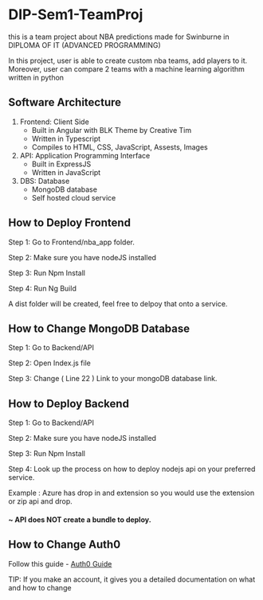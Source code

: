 # DIP-Sem1-TeamProj
this is a team project about NBA predictions made for Swinburne in DIPLOMA OF IT (ADVANCED PROGRAMMING)

In this project, user is able to create custom nba teams, add players to it. 
Moreover, user can compare 2 teams with a machine learning algorithm written in python

## Software Architecture
 1. Frontend: Client Side 
    - Built in Angular with BLK Theme by Creative Tim
    - Written in Typescript
    - Compiles to HTML, CSS, JavaScript, Assests, Images
 2. API: Application Programming Interface 
    - Built in ExpressJS
    - Written in JavaScript
 3. DBS: Database
    - MongoDB database
    - Self hosted cloud service

## How to Deploy Frontend

Step 1: Go to Frontend/nba_app folder.

Step 2: Make sure you have nodeJS installed

Step 3: Run Npm Install

Step 4: Run Ng Build

A dist folder will be created, feel free to delpoy that onto a service.


## How to Change MongoDB Database
Step 1: Go to Backend/API

Step 2: Open Index.js file

Step 3: Change ( Line 22 ) Link to your mongoDB database link.


## How to Deploy Backend
Step 1: Go to Backend/API

Step 2: Make sure you have nodeJS installed

Step 3: Run Npm Install

Step 4: Look up the process on how to deploy nodejs api on your preferred service.

Example : Azure has drop in and extension so you would use the extension or zip api and drop.

#### ~ API does NOT create a bundle to deploy.

## How to Change Auth0
Follow this guide - [Auth0 Guide](https://auth0.com/developers/hub/code-samples/full-stack/hello-world/basic-access-control/spa/angular-typescript/express-javascript)

TIP: If you make an account, it gives you a detailed documentation on what and how to change
